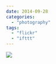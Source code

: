 ```yaml
---
date: 2014-09-28
categories: 
  - "photography"
tags: 
  - "flickr"
  - "ifttt"
---
```


![](https://farm3.staticflickr.com/2943/15375982912_ba8dbb9ea7_b.jpg)
